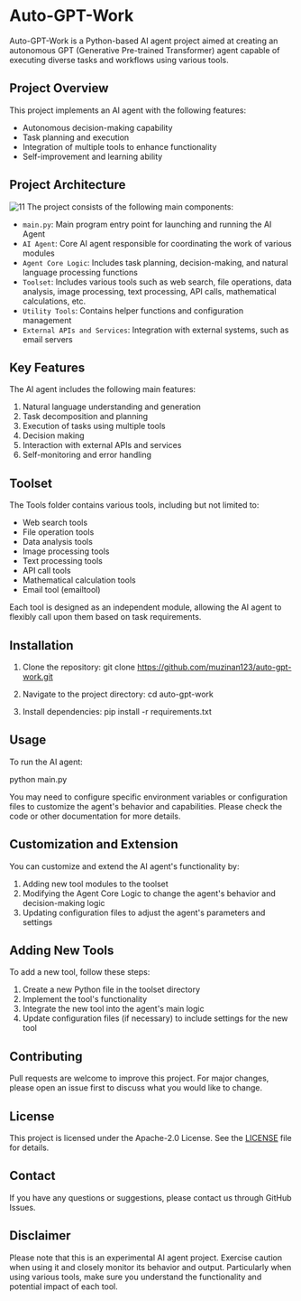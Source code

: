 # Auto-GPT-Work

Auto-GPT-Work is a Python-based AI agent project aimed at creating an autonomous GPT (Generative Pre-trained Transformer) agent capable of executing diverse tasks and workflows using various tools.

## Project Overview

This project implements an AI agent with the following features:

- Autonomous decision-making capability
- Task planning and execution
- Integration of multiple tools to enhance functionality
- Self-improvement and learning ability

## Project Architecture
![11](https://github.com/user-attachments/assets/d1bc335d-f1a2-4e3b-84a9-36b675a32376)
The project consists of the following main components:

- `main.py`: Main program entry point for launching and running the AI Agent
- `AI Agent`: Core AI agent responsible for coordinating the work of various modules
- `Agent Core Logic`: Includes task planning, decision-making, and natural language processing functions
- `Toolset`: Includes various tools such as web search, file operations, data analysis, image processing, text processing, API calls, mathematical calculations, etc.
- `Utility Tools`: Contains helper functions and configuration management
- `External APIs and Services`: Integration with external systems, such as email servers

## Key Features

The AI agent includes the following main features:

1. Natural language understanding and generation
2. Task decomposition and planning
3. Execution of tasks using multiple tools
4. Decision making
5. Interaction with external APIs and services
6. Self-monitoring and error handling

## Toolset

The Tools folder contains various tools, including but not limited to:

- Web search tools
- File operation tools
- Data analysis tools
- Image processing tools
- Text processing tools
- API call tools
- Mathematical calculation tools
- Email tool (emailtool)

Each tool is designed as an independent module, allowing the AI agent to flexibly call upon them based on task requirements.

## Installation

1. Clone the repository:
git clone https://github.com/muzinan123/auto-gpt-work.git

2. Navigate to the project directory:
cd auto-gpt-work

3. Install dependencies:
pip install -r requirements.txt


## Usage

To run the AI agent:

python main.py

You may need to configure specific environment variables or configuration files to customize the agent's behavior and capabilities. Please check the code or other documentation for more details.

## Customization and Extension

You can customize and extend the AI agent's functionality by:

1. Adding new tool modules to the toolset
2. Modifying the Agent Core Logic to change the agent's behavior and decision-making logic
3. Updating configuration files to adjust the agent's parameters and settings

## Adding New Tools

To add a new tool, follow these steps:

1. Create a new Python file in the toolset directory
2. Implement the tool's functionality
3. Integrate the new tool into the agent's main logic
4. Update configuration files (if necessary) to include settings for the new tool

## Contributing

Pull requests are welcome to improve this project. For major changes, please open an issue first to discuss what you would like to change.

## License

This project is licensed under the Apache-2.0 License. See the [LICENSE](LICENSE) file for details.

## Contact

If you have any questions or suggestions, please contact us through GitHub Issues.

## Disclaimer

Please note that this is an experimental AI agent project. Exercise caution when using it and closely monitor its behavior and output. Particularly when using various tools, make sure you understand the functionality and potential impact of each tool.
